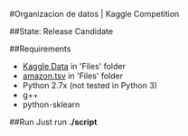 #Organizacion de datos | Kaggle Competition

##State: Release Candidate

##Requirements 
- [Kaggle Data](http://www.kaggle.com/c/word2vec-nlp-tutorial) in 'Files' folder
- [amazon.tsv](https://docs.google.com/uc?export=download&confirm=5uit&id=0B5TWWBiJuHGtQzNGNk1zNGs1Nm8) in 'Files' folder
- Python 2.7x (not tested in Python 3)
- g++
- python-sklearn

##Run
Just run 
**./script**